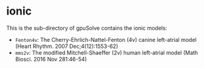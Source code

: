 # ionic

This is the sub-directory of gpuSolve contains the ionic models:

* `Fenton4v`: The Cherry-Ehrlich-Nattel-Fenton (4v) canine left-atrial model (Heart Rhythm. 2007 Dec;4(12):1553-62)
* `mms2v`: The modified Mitchell-Shaeffer (2v) human left-atrial model (Math Biosci. 2016 Nov 281:46-54)

